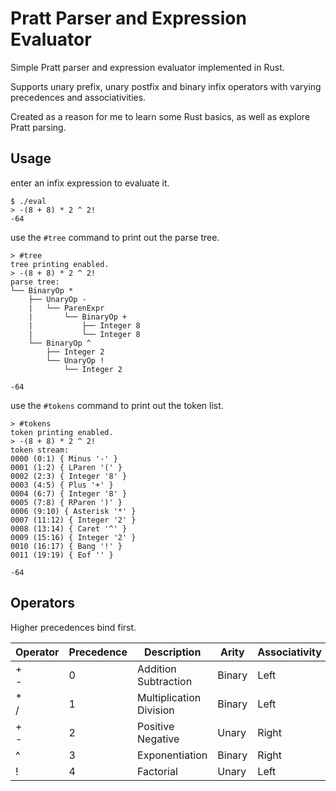 # Pratt Parser and Expression Evaluator
Simple Pratt parser and expression evaluator implemented in Rust.

Supports unary prefix, unary postfix and binary infix operators with varying
precedences and associativities.

Created as a reason for me to learn some Rust basics, as well as explore
Pratt parsing.

## Usage
enter an infix expression to evaluate it.

```
$ ./eval
> -(8 + 8) * 2 ^ 2!
-64
```

use the `#tree` command to print out the parse tree.
```
> #tree
tree printing enabled.
> -(8 + 8) * 2 ^ 2!
parse tree:
└── BinaryOp *
    ├── UnaryOp -
    |   └── ParenExpr
    |       └── BinaryOp +
    |           ├── Integer 8
    |           └── Integer 8
    └── BinaryOp ^
        ├── Integer 2
        └── UnaryOp !
            └── Integer 2

-64
```

use the `#tokens` command to print out the token list.
```
> #tokens
token printing enabled.
> -(8 + 8) * 2 ^ 2!
token stream:
0000 (0:1) { Minus '-' }
0001 (1:2) { LParen '(' }
0002 (2:3) { Integer '8' }
0003 (4:5) { Plus '+' }
0004 (6:7) { Integer '8' }
0005 (7:8) { RParen ')' }
0006 (9:10) { Asterisk '*' }
0007 (11:12) { Integer '2' }
0008 (13:14) { Caret '^' }
0009 (15:16) { Integer '2' }
0010 (16:17) { Bang '!' }
0011 (19:19) { Eof '' }

-64
```
## Operators
Higher precedences bind first.

| Operator | Precedence | Description                | Arity  | Associativity |
|----------|------------|----------------------------|--------|---------------|
| +<br>-   | 0          | Addition<br>Subtraction    | Binary | Left          |
| *<br>/   | 1          | Multiplication<br>Division | Binary | Left          |
| +<br>-   | 2          | Positive<br>Negative       | Unary  | Right         |
| ^        | 3          | Exponentiation             | Binary | Right         |
| !        | 4          | Factorial                  | Unary  | Left          |